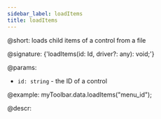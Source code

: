 ```yaml
---
sidebar_label: loadItems
title: loadItems
---          
```


@short: loads child items of a control from a file

@signature: {'loadItems(id: Id, driver?: any): void;'}

@params:
- `id: string` - the ID of a control

@example:
myToolbar.data.loadItems("menu_id");

@descr:
